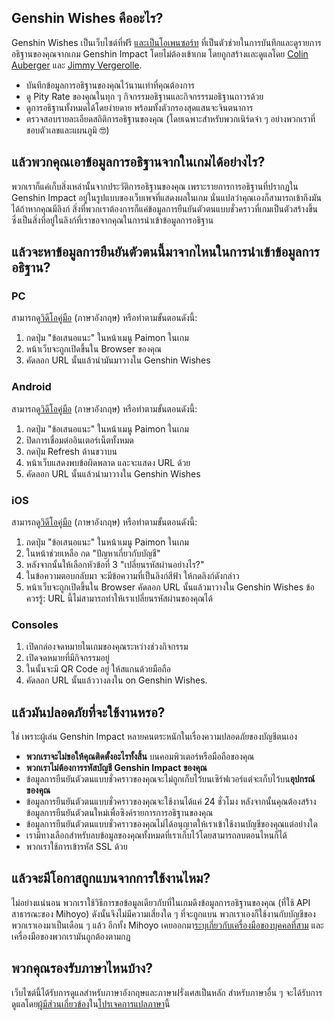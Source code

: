 ## Genshin Wishes คืออะไร?
Genshin Wishes เป็นเว็บไซต์ที่ฟรี [และเป็นโอเพนซอร์ท](https://github.com/genshin-wishes) ที่เป็นตัวช่วยในการบันทึกและดูรายการอธิฐานของคุณจากเกม Genshin Impact โดยไม่ต้องเข้าเกม โดยถูกสร้างและดูแลโดย [Colin Auberger](https://www.linkedin.com/in/colin-auberger/) และ [Jimmy Vergerolle](https://vergerolle.fr).

- บันทึกข้อมูลการอธิฐานของคุณไว้นานเท่าที่คุณต้องการ
- ดู Pity Rate ของคุณในทุก ๆ กิจกรรมอธิฐานและกิจกรรรมอธิฐานถาวรด้วย
- ดูการอธิฐานทั้งหมดได้โดยง่ายดาย พร้อมทั้งตัวกรองสุดแสนจะจินตนาการ
- ตรวจสอบรายละเอียดสถิติการอธิฐานของคุณ (โดยเฉพาะสำหรับพวกเนิร์ดจ๋า ๆ อย่างพวกเราที่ชอบตัวเลขและแผนภูมิ 🤓)

## แล้วพวกคุณเอาข้อมูลการอธิฐานจากในเกมได้อย่างไร?
พวกเราก็แค่เก็บสิ่งเหล่านั้นจากประวัติการอธิฐานของคุณ เพราะรายการการอธิฐานที่ปรากฏใน Genshin Impact อยู่ในรูปแบบของเว็บเพจที่แสดงผลในเกม นั่นแปลว่าคุณเองก็สามารถเข้าถึงมันได้ถ้าหากคุณมีลิงก์ สิ่งที่พวกเราต้องการก็แค่ข้อมูลการยืนยันตัวตนแบบชั่วคราวที่เกมเป็นตัวสร้างขึ้น ซึ่งเป็นสิ่งที่อยู่ในลิงก์ที่เราขอจากคุณในการนำเข้าข้อมูลการอธิฐาน

## แล้วจะหาข้อมูลการยืนยันตัวตนนี้มาจากไหนในการนำเข้าข้อมูลการอธิฐาน?
### PC
สามารถดู[วิดีโอคู่มือ](https://www.youtube.com/watch?v=a16X0R_rSZc) (ภาษาอังกฤษ) หรือทำตามขั้นตอนดังนี้:
1) กดปุ่ม "ข้อเสนอแนะ" ในหน้าเมนู Paimon ในเกม
2) หน้าเว็บจะถูกเปิดขึ้นใน Browser ของคุณ
3) คัดลอก URL นั้นแล้วนำมันมาวางใน Genshin Wishes

### Android
สามารถดู[วิดีโอคู่มือ](https://www.youtube.com/watch?v=hok0jCjSrjo) (ภาษาอังกฤษ) หรือทำตามขั้นตอนดังนี้:
1) กดปุ่ม "ข้อเสนอแนะ" ในหน้าเมนู Paimon ในเกม
2) ปิดการเชื่อมต่ออินเตอร์เน็ตทั้งหมด
3) กดปุ่ม Refresh ด้านขวาบน
4) หน้าเว็บแสดงพบข้อผิดพลาด และจะแสดง URL ด้วย
5) คัดลอก URL นั้นแล้วนำมาวางใน Genshin Wishes

### iOS
สามารถดู[วิดีโอคู่มือ](https://www.youtube.com/watch?v=HW8nywx9Tio) (ภาษาอังกฤษ) หรือทำตามขั้นตอนดังนี้:
1) กดปุ่ม "ข้อเสนอแนะ" ในหน้าเมนู Paimon ในเกม
2) ในหน้าช่วยเหลือ กด "ปัญหาเกี่ยวกับบัญชี"
3) หลังจากนั้นให้เลือกหัวข้อที่ 3 "เปลี่ยนรหัสผ่านอย่างไร?"
4) ในข้อความตอบกลับมา จะมีข้อความที่เป็นลิงก์สีฟ้า ให้กดลิงก์ดังกล่าว
5) หน้าเว็บจะถูกเปิดขึ้นใน Browser คัดลอก URL นั้นแล้วมาวางใน Genshin Wishes
   ข้อควรรู้: URL นี้ไม่สามารถทำให้เราเปลี่ยนรหัสผ่านของคุณได้

### Consoles
1) เปิดกล่องจดหมายในเกมของคุณระหว่างช่วงกิจกรรม
2) เปิดจดหมายที่มีกิจกรรมอยู่
3) ในนั้นจะมี QR Code อยู่ ให้สแกนด้วยมือถือ
4) คัดลอก URL นั้นแล้ววางลงใน on Genshin Wishes.

## แล้วมันปลอดภัยที่จะใช้งานหรอ?
ใช่ เพราะผู้เล่น Genshin Impact หลายคนตระหนักในเรื่องความปลอดภัยของบัญชีตนเอง
- **พวกเราจะไม่ขอให้คุณติดตั้งอะไรทั้งสิ้น** บนคอมพิวเตอร์หรือมือถือของคุณ
- **พวกเราไม่ต้องการรหัสบัญชี Genshin Impact ของคุณ**
- ข้อมูลการยืนยันตัวตนแบบชั่วคราวของคุณจะไม่ถูกเก็บไว้บนเซิร์ฟเวอร์แต่จะเก็บไว้บน**อุปกรณ์ของคุณ**
- ข้อมูลการยืนยันตัวตนแบบชั่วคราวของคุณจะใช้งานได้แค่ 24 ชั่วโมง หลังจากนั้นคุณต้องสร้างข้อมูลการยืนยันตัวตนใหม่เพื่อซิงค์รายการการอธิฐานของคุณ
- ข้อมูลการยืนยันตัวตนแบบชั่วคราวของคุณไม่ได้อนุญาตให้เราเข้าใช้งานบัญชีของคุณแต่อย่างใด
- เรามีทางเลือกสำหรับลบข้อมูลของคุณทั้งหมดที่เราเก็บไว้โดยสามารถลบตอนไหนก็ได้
- พวกเราใช้การเข้ารหัส SSL ด้วย

## แล้วจะมีโอกาสถูกแบนจากการใช้งานไหม?
ไม่อย่างแน่นอน พวกเราใช้วิธีการขอข้อมูลเดียวกับที่ในเกมดึงข้อมูลการอธิฐานของคุณ (ที่ใช้ API สาธารณะของ Mihoyo) ดังนั้นจึงไม่มีความเสี่ยงใด ๆ ที่จะถูกแบน พวกเราเองก็ใช้งานกับบัญชีของพวกเราเองมาเป็นเดือน ๆ แล้ว อีกทั้ง Mihoyo เคยออกมา[ระบุเกี่ยวกับเครื่องมือของบุคคลที่สาม](https://genshin.mihoyo.com/en/news/detail/5763) และเครื่องมือของพวกเรามันถูกต้องตามกฎ

## พวกคุณรองรับภาษาไหนบ้าง?
เว็บไซต์นี้ได้รับการดูแลสำหรับภาษาอังกฤษและภาษาฝรั่งเศสเป็นหลัก สำหรับภาษาอื่น ๆ จะได้รับการดูแลโดย[ผู้มีส่วนเกี่ยวข้อง](https://github.com/genshin-wishes/genshin-wishes-i18n/blob/main/CONTRIBUTORS.md)ใน[โปรเจคการแปลภาษา](https://github.com/genshin-wishes/genshin-wishes-i18n)นี้